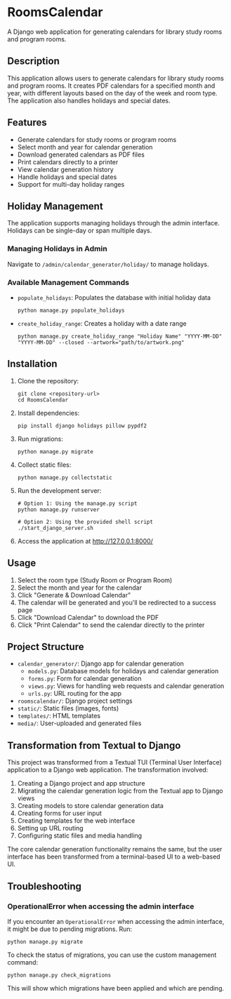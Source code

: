 # RoomsCalendar

A Django web application for generating calendars for library study rooms and program rooms.

## Description

This application allows users to generate calendars for library study rooms and program rooms. It creates PDF calendars
for a specified month and year, with different layouts based on the day of the week and room type. The application also
handles holidays and special dates.

## Features

- Generate calendars for study rooms or program rooms
- Select month and year for calendar generation
- Download generated calendars as PDF files
- Print calendars directly to a printer
- View calendar generation history
- Handle holidays and special dates
- Support for multi-day holiday ranges

## Holiday Management

The application supports managing holidays through the admin interface. Holidays can be single-day or span multiple
days.

### Managing Holidays in Admin

Navigate to `/admin/calendar_generator/holiday/` to manage holidays.

### Available Management Commands

- `populate_holidays`: Populates the database with initial holiday data
  ```
  python manage.py populate_holidays
  ```

- `create_holiday_range`: Creates a holiday with a date range
  ```
  python manage.py create_holiday_range "Holiday Name" "YYYY-MM-DD" "YYYY-MM-DD" --closed --artwork="path/to/artwork.png"
  ```

## Installation

1. Clone the repository:
   ```
   git clone <repository-url>
   cd RoomsCalendar
   ```

2. Install dependencies:
   ```
   pip install django holidays pillow pypdf2
   ```

3. Run migrations:
   ```
   python manage.py migrate
   ```

4. Collect static files:
   ```
   python manage.py collectstatic
   ```

5. Run the development server:
   ```
   # Option 1: Using the manage.py script
   python manage.py runserver

   # Option 2: Using the provided shell script
   ./start_django_server.sh
   ```

6. Access the application at http://127.0.0.1:8000/

## Usage

1. Select the room type (Study Room or Program Room)
2. Select the month and year for the calendar
3. Click "Generate & Download Calendar"
4. The calendar will be generated and you'll be redirected to a success page
5. Click "Download Calendar" to download the PDF
6. Click "Print Calendar" to send the calendar directly to the printer

## Project Structure

- `calendar_generator/`: Django app for calendar generation
    - `models.py`: Database models for holidays and calendar generation
    - `forms.py`: Form for calendar generation
    - `views.py`: Views for handling web requests and calendar generation
    - `urls.py`: URL routing for the app
- `roomscalendar/`: Django project settings
- `static/`: Static files (images, fonts)
- `templates/`: HTML templates
- `media/`: User-uploaded and generated files

## Transformation from Textual to Django

This project was transformed from a Textual TUI (Terminal User Interface) application to a Django web application. The
transformation involved:

1. Creating a Django project and app structure
2. Migrating the calendar generation logic from the Textual app to Django views
3. Creating models to store calendar generation data
4. Creating forms for user input
5. Creating templates for the web interface
6. Setting up URL routing
7. Configuring static files and media handling

The core calendar generation functionality remains the same, but the user interface has been transformed from a
terminal-based UI to a web-based UI.

## Troubleshooting

### OperationalError when accessing the admin interface

If you encounter an `OperationalError` when accessing the admin interface, it might be due to pending migrations. Run:

```
python manage.py migrate
```

To check the status of migrations, you can use the custom management command:

```
python manage.py check_migrations
```

This will show which migrations have been applied and which are pending.

